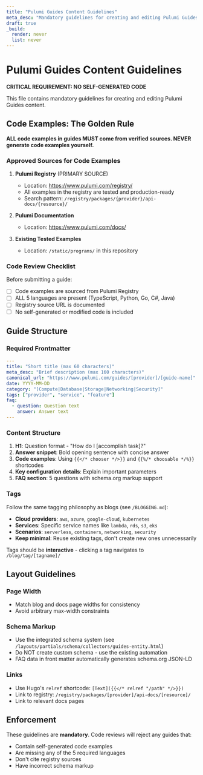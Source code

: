 ```yaml
---
title: "Pulumi Guides Content Guidelines"
meta_desc: "Mandatory guidelines for creating and editing Pulumi Guides content with code sourcing requirements"
draft: true
_build:
  render: never
  list: never
---
```


# Pulumi Guides Content Guidelines

**CRITICAL REQUIREMENT: NO SELF-GENERATED CODE**

This file contains mandatory guidelines for creating and editing Pulumi Guides content.

## Code Examples: The Golden Rule

**ALL code examples in guides MUST come from verified sources. NEVER generate code examples yourself.**

### Approved Sources for Code Examples

1. **Pulumi Registry** (PRIMARY SOURCE)
   - Location: https://www.pulumi.com/registry/
   - All examples in the registry are tested and production-ready
   - Search pattern: `/registry/packages/{provider}/api-docs/{resource}/`

2. **Pulumi Documentation**
   - Location: https://www.pulumi.com/docs/

3. **Existing Tested Examples**
   - Location: `/static/programs/` in this repository

### Code Review Checklist

Before submitting a guide:

- [ ] Code examples are sourced from Pulumi Registry
- [ ] ALL 5 languages are present (TypeScript, Python, Go, C#, Java)
- [ ] Registry source URL is documented
- [ ] No self-generated or modified code is included

## Guide Structure

### Required Frontmatter

```yaml
---
title: "Short title (max 60 characters)"
meta_desc: "Brief description (max 160 characters)"
canonical_url: "https://www.pulumi.com/guides/[provider]/[guide-name]"
date: YYYY-MM-DD
category: "[Compute|Database|Storage|Networking|Security]"
tags: ["provider", "service", "feature"]
faq:
  - question: Question text
    answer: Answer text
---
```

### Content Structure

1. **H1**: Question format - "How do I [accomplish task]?"
2. **Answer snippet**: Bold opening sentence with concise answer
3. **Code examples**: Using `{{</* chooser */>}}` and `{{%/* choosable */%}}` shortcodes
4. **Key configuration details**: Explain important parameters
5. **FAQ section**: 5 questions with schema.org markup support

### Tags

Follow the same tagging philosophy as blogs (see `/BLOGGING.md`):

- **Cloud providers**: `aws`, `azure`, `google-cloud`, `kubernetes`
- **Services**: Specific service names like `lambda`, `rds`, `s3`, `eks`
- **Scenarios**: `serverless`, `containers`, `networking`, `security`
- **Keep minimal**: Reuse existing tags, don't create new ones unnecessarily

Tags should be **interactive** - clicking a tag navigates to `/blog/tag/[tagname]/`

## Layout Guidelines

### Page Width

- Match blog and docs page widths for consistency
- Avoid arbitrary max-width constraints

### Schema Markup

- Use the integrated schema system (see `/layouts/partials/schema/collectors/guides-entity.html`)
- Do NOT create custom schema - use the existing automation
- FAQ data in front matter automatically generates schema.org JSON-LD

### Links

- Use Hugo's `relref` shortcode: `[Text]({{</* relref "/path" */>}})`
- Link to registry: `/registry/packages/[provider]/api-docs/[resource]/`
- Link to relevant docs pages

## Enforcement

These guidelines are **mandatory**. Code reviews will reject any guides that:

- Contain self-generated code examples
- Are missing any of the 5 required languages
- Don't cite registry sources
- Have incorrect schema markup
